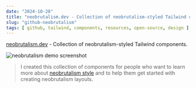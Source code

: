 ```yaml
---
date: "2024-10-28"
title: "neobrutalism.dev - Collection of neobrutalism-styled Tailwind components"
slug: "github-neobrutalism"
tags: [ github, tailwind, components, resources, open-source, design ]
---
```




[neobrutalism.dev][1] - Collection of neobrutalism-styled Tailwind components.

![neobrutalism demo screenshot][2]

> I created this collection of components for people who want to learn more about [neobrutalism style][3] and to help them get started with creating neobrutalism layouts.



  [1]: https://github.com/ekmas/neobrutalism-components
  [2]: https://raw.githubusercontent.com/ekmas/neobrutalism-components/refs/heads/main/public/preview.png
  [3]: https://neobrutalism.com/
